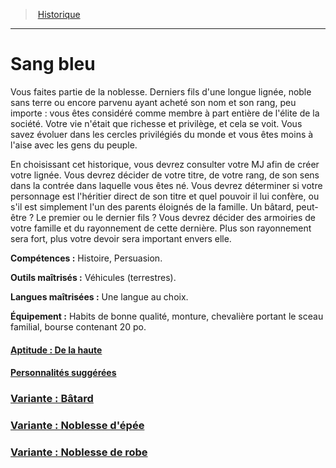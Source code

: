 ﻿---
!Items
Id: background_sangbleu_hd.md#sang-bleu
RootId: background_sangbleu_hd.md
ParentLink: backgrounds_hd.md
Name: Sang bleu
ParentName: Historique
NameLevel: 1
---
>  [Historique](hd_backgrounds.md)

---


# Sang bleu

Vous faites partie de la noblesse. Derniers fils d'une longue lignée, noble sans terre ou encore parvenu ayant acheté son nom et son rang, peu importe : vous êtes considéré comme membre à part entière de l'élite de la société. Votre vie n'était que richesse et privilège, et cela se voit. Vous savez évoluer dans les cercles privilégiés du monde et vous êtes moins à l'aise avec les gens du peuple.

En choisissant cet historique, vous devrez consulter votre MJ afin de créer votre lignée. Vous devrez décider de votre titre, de votre rang, de son sens dans la contrée dans laquelle vous êtes né. Vous devrez déterminer si votre personnage est l'héritier direct de son titre et quel pouvoir il lui confère, ou s'il est simplement l'un des parents éloignés de la famille. Un bâtard, peut-être ? Le premier ou le dernier fils ? Vous devrez décider des armoiries de votre famille et du rayonnement de cette dernière. Plus son rayonnement sera fort, plus votre devoir sera important envers elle.

**Compétences :** Histoire, Persuasion.

**Outils maîtrisés :** Véhicules (terrestres).

**Langues maîtrisées :** Une langue au choix.

**Équipement :** Habits de bonne qualité, monture, chevalière portant le sceau familial, bourse contenant 20 po.



#### [Aptitude : De la haute](hd_background_sangbleu_aptitude_de_la_haute.md)



#### [Personnalités suggérées](hd_background_sangbleu_personnalites_suggerees.md)



### [Variante : Bâtard](hd_background_sangbleu_variante_batard.md)



### [Variante : Noblesse d'épée](hd_background_sangbleu_variante_noblesse_depee.md)



### [Variante : Noblesse de robe](hd_background_sangbleu_variante_noblesse_de_robe.md)

